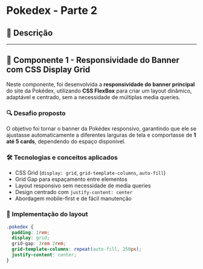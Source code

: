 # Pokedex - Parte 2

## 📄 Descrição
---

## 🧩 Componente 1 - Responsividade do Banner com CSS Display Grid

Neste componente, foi desenvolvida a **responsividade do banner principal** do site da Pokédex, utilizando **CSS FlexBox** para criar um layout dinâmico, adaptável e centrado, sem a necessidade de múltiplas media queries.

### 🔍 Desafio proposto
O objetivo foi tornar o banner da Pokédex responsivo, garantindo que ele se ajustasse automaticamente a diferentes larguras de tela e comportasse de **1 até 5 cards**, dependendo do espaço disponível.

### 🛠️ Tecnologias e conceitos aplicados
- CSS Grid (`display: grid`, `grid-template-columns`, `auto-fill`)
- Grid Gap para espaçamento entre elementos
- Layout responsivo sem necessidade de media queries
- Design centrado com `justify-content: center`
- Abordagem mobile-first e de fácil manutenção

### 📐 Implementação do layout

```css
.pokedex {
  padding: 1rem;
  display: grid;
  grid-gap: 3rem 2rem;
  grid-template-columns: repeat(auto-fill, 250px);
  justify-content: center;
}
